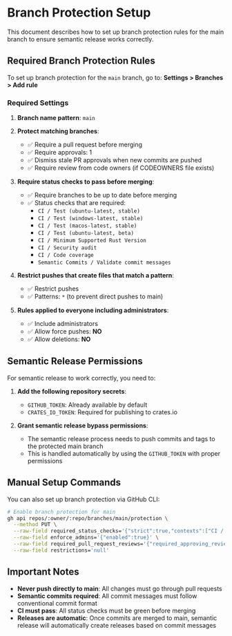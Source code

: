 # Branch Protection Setup

This document describes how to set up branch protection rules for the main branch to ensure semantic release works correctly.

## Required Branch Protection Rules

To set up branch protection for the `main` branch, go to:
**Settings > Branches > Add rule**

### Required Settings

1. **Branch name pattern**: `main`

2. **Protect matching branches**:
   - ✅ Require a pull request before merging
   - ✅ Require approvals: 1
   - ✅ Dismiss stale PR approvals when new commits are pushed
   - ✅ Require review from code owners (if CODEOWNERS file exists)

3. **Require status checks to pass before merging**:
   - ✅ Require branches to be up to date before merging
   - ✅ Status checks that are required:
     - `CI / Test (ubuntu-latest, stable)`
     - `CI / Test (windows-latest, stable)`  
     - `CI / Test (macos-latest, stable)`
     - `CI / Test (ubuntu-latest, beta)`
     - `CI / Minimum Supported Rust Version`
     - `CI / Security audit`
     - `CI / Code coverage`
     - `Semantic Commits / Validate commit messages`

4. **Restrict pushes that create files that match a pattern**:
   - ✅ Restrict pushes
   - ✅ Patterns: `*` (to prevent direct pushes to main)

5. **Rules applied to everyone including administrators**:
   - ✅ Include administrators
   - ✅ Allow force pushes: **NO**
   - ✅ Allow deletions: **NO**

## Semantic Release Permissions

For semantic release to work correctly, you need to:

1. **Add the following repository secrets**:
   - `GITHUB_TOKEN`: Already available by default
   - `CRATES_IO_TOKEN`: Required for publishing to crates.io

2. **Grant semantic release bypass permissions**:
   - The semantic release process needs to push commits and tags to the protected main branch
   - This is handled automatically by using the `GITHUB_TOKEN` with proper permissions

## Manual Setup Commands

You can also set up branch protection via GitHub CLI:

```bash
# Enable branch protection for main
gh api repos/:owner/:repo/branches/main/protection \
  --method PUT \
  --raw-field required_status_checks='{"strict":true,"contexts":["CI / Test (ubuntu-latest, stable)","CI / Test (windows-latest, stable)","CI / Test (macos-latest, stable)","CI / Test (ubuntu-latest, beta)","CI / Minimum Supported Rust Version","CI / Security audit","CI / Code coverage","Semantic Commits / Validate commit messages"]}' \
  --raw-field enforce_admins='{"enabled":true}' \
  --raw-field required_pull_request_reviews='{"required_approving_review_count":1,"dismiss_stale_reviews":true}' \
  --raw-field restrictions='null'
```

## Important Notes

- **Never push directly to main**: All changes must go through pull requests
- **Semantic commits required**: All commit messages must follow conventional commit format
- **CI must pass**: All status checks must be green before merging
- **Releases are automatic**: Once commits are merged to main, semantic release will automatically create releases based on commit messages